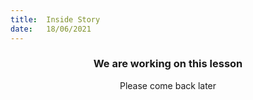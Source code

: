 ```yaml
---
title:  Inside Story
date:   18/06/2021
---
```


### <center>We are working on this lesson</center>
<center>Please come back later</center>